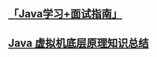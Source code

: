 ## [「Java学习+面试指南」](https://github.com/Snailclimb/JavaGuide)

## [Java 虚拟机底层原理知识总结](https://github.com/doocs/jvm)
